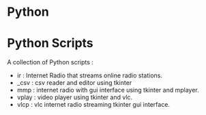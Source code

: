 # Python
Python Scripts
======================================
  A collection of Python scripts :

* ir : Internet Radio that streams online radio stations.
* _csv : csv reader and editor using tkinter
* mmp : internet radio with gui interface using tkinter and mplayer.
* vplay : video player using tkinter and vlc.
* vlcp : vlc internet radio streaming tkinter gui interface.
